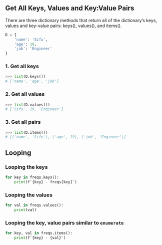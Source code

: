 ## Get All Keys, Values and Key:Value Pairs

There are three dictionary methods that return all of the dictionary’s keys, values and key-value pairs: keys(), values(), and items().

```py
D = {
    'name': 'Sifu',
    'age': 19,
    'job': 'Engineer'
}
```

### 1. Get all keys

```py
>>> list(D.keys())
# ['name', 'age', 'job']
```

### 2. Get all values

```py
>>> list(D.values())
# ['Sifu', 19, 'Engineer']
```

### 3. Get all pairs

```py
>>> list(D.items())
# [('name', 'Sifu'), ('age', 19), ('job', 'Engineer')]
```

## Looping

### Looping the keys

```py
for key in freqs.keys():
    print(f`{key} - freqs[key]`)
```

### Looping the values

```py
for val in freqs.values():
    print(val)
```

### Looping the key, value pairs similar to `enumerate`

```py
for key, val in freqs.items():
    print(f`{key} - {val}`)
```
